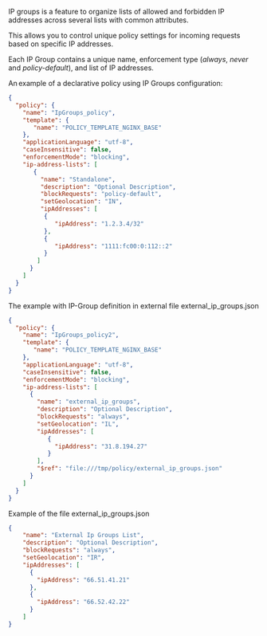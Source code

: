 IP groups is a feature to organize lists of allowed and forbidden IP addresses across several lists with common attributes.

This allows you to control unique policy settings for incoming requests based on specific IP addresses.

Each IP Group contains a unique name, enforcement type (_always_, _never_ and _policy-default_), and list of IP addresses.


An example of a declarative policy using IP Groups configuration: 

```json
{ 
  "policy": { 
    "name": "IpGroups_policy", 
    "template": { 
       "name": "POLICY_TEMPLATE_NGINX_BASE" 
    }, 
    "applicationLanguage": "utf-8", 
    "caseInsensitive": false, 
    "enforcementMode": "blocking", 
    "ip-address-lists": [ 
       { 
         "name": "Standalone",
         "description": "Optional Description",
         "blockRequests": "policy-default",
         "setGeolocation": "IN",
         "ipAddresses": [
          {
             "ipAddress": "1.2.3.4/32"
          },
          {
             "ipAddress": "1111:fc00:0:112::2"
          }
        ]
      }
    ]
  }
}

```
The example with IP-Group definition in external file external_ip_groups.json 

```json
{
  "policy": { 
    "name": "IpGroups_policy2", 
    "template": { 
       "name": "POLICY_TEMPLATE_NGINX_BASE" 
    }, 
    "applicationLanguage": "utf-8", 
    "caseInsensitive": false, 
    "enforcementMode": "blocking", 
    "ip-address-lists": [
      { 
        "name": "external_ip_groups",
        "description": "Optional Description",
        "blockRequests": "always",
        "setGeolocation": "IL",
        "ipAddresses": [ 
           {
             "ipAddress": "31.8.194.27"
           }
        ],
        "$ref": "file:///tmp/policy/external_ip_groups.json"
      }
    ]
  }
}
```
Example of the file external_ip_groups.json

```json
{ 
    "name": "External Ip Groups List",
    "description": "Optional Description",
    "blockRequests": "always",
    "setGeolocation": "IR",
    "ipAddresses": [
      {
        "ipAddress": "66.51.41.21"
      },
      {
        "ipAddress": "66.52.42.22"
      }
    ]
}
```
